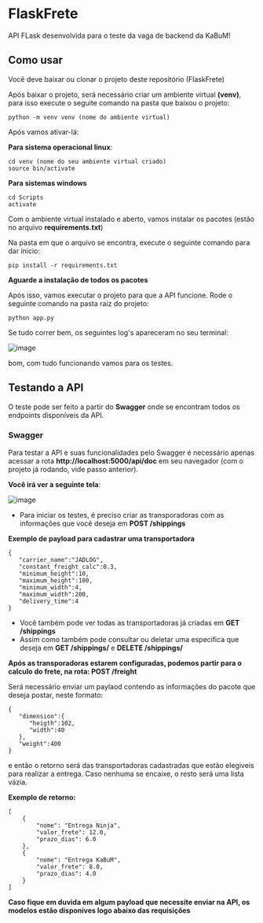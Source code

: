 # **FlaskFrete**
API FLask desenvolvida para o teste da vaga de backend da KaBuM!

## Como usar
Você deve baixar ou clonar o projeto deste repositório (FlaskFrete)

Após baixar o projeto, será necessário criar um ambiente virtual **(venv)**, para isso execute o seguite comando na pasta que baixou o projeto:
```
python -m venv venv (nome do ambiente virtual)
```
Após vamos ativar-lá:

**Para sistema operacional linux**:
```
cd venv (nome do seu ambiente virtual criado)
source bin/activate
```
**Para sistemas windows**
```
cd Scripts
activate
```
Com o ambiente virtual instalado e aberto, vamos instalar os pacotes (estão no arquivo **requirements.txt**)

Na pasta em que o arquivo se encontra, execute o seguinte comando para dar inicio:
```
pip install -r requirements.txt
```
**Aguarde a instalação de todos os pacotes**

Após isso, vamos executar o projeto para que a API funcione. Rode o seguinte comando na pasta raiz do projeto:
```
python app.py
```

Se tudo correr bem, os seguintes log's apareceram no seu terminal:

![image](https://user-images.githubusercontent.com/36650872/129263823-e3de0266-481d-4a9f-9702-d44243a481b4.png)

bom, com tudo funcionando vamos para os testes.

## Testando a API

O teste pode ser feito a partir do **Swagger** onde se encontram todos os endpoints disponíveis da API.

### Swagger
Para testar a API e suas funcionalidades pelo Swagger é necessário apenas acessar a rota **http://localhost:5000/api/doc** em seu navegador (com o projeto já rodando, vide passo anterior).

**Você irá ver a seguinte tela**:

![image](https://user-images.githubusercontent.com/36650872/129263903-6743d420-a457-4a9a-9dfa-8391dc2e8f4a.png)

- Para iniciar os testes, é preciso criar as transporadoras com as informações que você deseja em  **POST /shippings**

**Exemplo de payload para cadastrar uma transportadora**
```
{
   "carrier_name":"JADLOG",
   "constant_freight_calc":0.3,
   "minimum_height":10,
   "maximum_height":100,
   "minimum_width":4,
   "maximum_width":200,
   "delivery_time":4
}
```

- Você também pode ver todas as transportadoras já criadas em **GET /shippings**
- Assim como também pode consultar ou deletar uma especifica que deseja em **GET /shippings/<id>** e **DELETE /shippings/<id>**


**Após as transporadoras estarem configuradas, podemos partir para o calculo do frete, na rota: POST /freight**

Será necessário enviar um paylaod contendo as informações do pacote que deseja postar, neste formato:
```
{
   "dimension":{
      "heigth":102,
      "width":40
   },
   "weight":400
}
```
e então o retorno será das transportadoras cadastradas que estão elegiveis para realizar a entrega. Caso nenhuma se encaixe, o resto será uma lista vázia.
   
**Exemplo de retorno:**
```
[
    {
        "nome": "Entrega Ninja",
        "valor_frete": 12.0,
        "prazo_dias": 6.0
    },
    {
        "nome": "Entrega KaBuM",
        "valor_frete": 8.0,
        "prazo_dias": 4.0
    }
]
```
  
**Caso fique em duvida em algum payload que necessite enviar na API, os modelos estão disponives logo abaixo das requisições**

